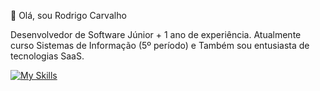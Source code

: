 👋 Olá, sou Rodrigo Carvalho

Desenvolvedor de Software Júnior + 1 ano de experiência. Atualmente curso Sistemas de Informação (5º período) e Também sou entusiasta de tecnologias SaaS.

[![My Skills](https://skillicons.dev/icons?i=next,react,nodejs,python,ts,go,aws)](https://skillicons.dev)
